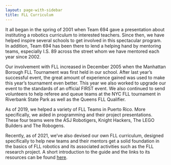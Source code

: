 ```yaml
---
layout: page-with-sidebar
title: FLL Curriculum
---
```


It all began in the spring of 2001 when Team 694 gave a presentation about instituting a robotics curriculum to interested teachers. Since then, we have helped inspire several schools to get involved in this spectacular program. In addition, Team 694 has been there to lend a helping hand by mentoring teams, especially I.S. 89 across the street whom we have mentored each year since 2002.

Our involvement with FLL increased in December 2005 when the Manhattan Borough FLL Tournament was first held in our school. After last year’s successful event, the great amount of experience gained was used to make this year’s tournament even better. This year we also worked to upgrade our event to the standards of an official FIRST event. We also continued to send volunteers to help referee and queue teams at the NYC FLL tournament in Riverbank State Park as well as the Queens FLL Qualifier.

As of 2019, we helped a variety of FLL Teams in Puerto Rico. More specifically, we aided in programming and their project presentations. These four teams were the ASJ Robotigers, Knight Hackers, The LEGO Builders and The Robogens.

Recently, as of 2021, we’ve also devised our own FLL curriculum, designed specifically to help new teams and their mentors get a solid foundation in the basics of FLL robotics and its associated activities such as the FLL research project. A short introduction to the guide and the links to its resources can be found [here](https://stuypulse.nyc3.cdn.digitaloceanspaces.com/site/pdf/FLL%20Curriculum%20Guide.pdf).